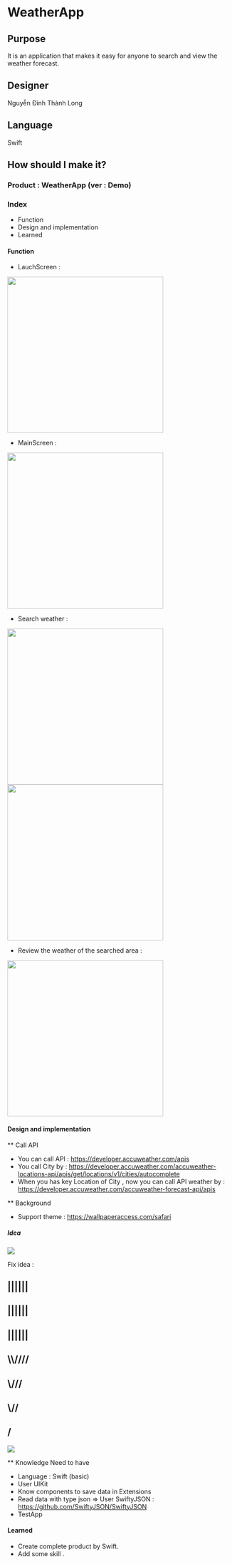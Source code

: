 # WeatherApp 

## Purpose

It is an application that makes it easy for anyone to search and view the weather forecast.

## Designer 

Nguyễn Đình Thành Long 

## Language

Swift 

## How should I make it?

### Product : WeatherApp (ver : Demo)

### Index 
* Function 
* Design and implementation
* Learned 

#### Function 

- LauchScreen : 

<img src="https://github.com/longnguyen1998/WeatherApp_iOS/blob/master/Photo/demoapp3.png" width="350">

 - MainScreen : 

<img src="https://github.com/longnguyen1998/WeatherApp_iOS/blob/master/Photo/demoapp.jpeg" width="350" >

- Search weather :

<img src="https://github.com/longnguyen1998/WeatherApp_iOS/blob/master/Photo/demoapp4.png" width="350" >

<img src="https://github.com/longnguyen1998/WeatherApp_iOS/blob/master/Photo/demoapp2.jpeg" width="350" >

- Review the weather of the searched area :

<img src="https://github.com/longnguyen1998/WeatherApp_iOS/blob/master/Photo/demoapp1.jpeg" width="350" >

#### Design and implementation

** Call API
- You can call API : <https://developer.accuweather.com/apis>
- You call City by : <https://developer.accuweather.com/accuweather-locations-api/apis/get/locations/v1/cities/autocomplete>
- When you has key Location of City , now you can call API weather by : <https://developer.accuweather.com/accuweather-forecast-api/apis>

** Background 
- Support theme : <https://wallpaperaccess.com/safari>


##### Idea 

<img src="https://github.com/longnguyen1998/WeatherApp_iOS/blob/master/Photo/Full.png" >

Fix idea :

##   ||||||
##   ||||||
##   ||||||
##  \\\\////
##   \\\///
##    \\//
##     \/

<img src="https://github.com/longnguyen1998/WeatherApp_iOS/blob/develop/Photo/%E1%BA%A2nh%20ch%E1%BB%A5p%20M%C3%A0n%20h%C3%ACnh%202019-12-26%20l%C3%BAc%2010.32.53.png">


** Knowledge Need to have 

- Language : Swift (basic) 
- User UIKit 
- Know components to save data in Extensions
- Read data with type json => User SwiftyJSON : <https://github.com/SwiftyJSON/SwiftyJSON> 
- TestApp 

#### Learned

- Create complete product by Swift. 
- Add some skill .
